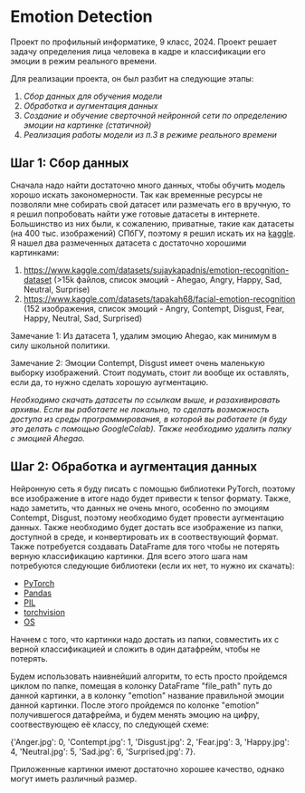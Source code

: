 # Emotion Detection 
Проект по профильный информатике, 9 класс, 2024.
Проект решает задачу определения лица человека в кадре и классификации его эмоции в режим реального времени.

Для реализации проекта, он был разбит на следующие этапы:
  1. *Сбор данных для обучения модели*
  2. *Обработка и аугментация данных*
  3. *Создание и обучение сверточной нейронной сети по определению эмоции на картинке (статичной)*
  4. *Реализация работы модели из п.3 в режиме реального времени*

## Шаг 1: Сбор данных
Сначала надо найти достаточно много данных, чтобы обучить модель хорошо искать закономерности. Так как временные ресурсы не позволяли мне собирать свой датасет или размечать его в вручную, то я решил попробовать найти уже готовые датасеты в интернете.
Большинство из них были, к сожалению, приватные, такие как датасеты (на 400 тыс. изображений) СПбГУ, поэтому я решил искать их на [kaggle](https://www.kaggle.com/). Я нашел два размеченных датасета с достаточно хорошими картинками:
  1. https://www.kaggle.com/datasets/sujaykapadnis/emotion-recognition-dataset (>15k файлов, список эмоций - Ahegao, Angry, Happy, Sad, Neutral, Surprise)
  2. https://www.kaggle.com/datasets/tapakah68/facial-emotion-recognition (152 изображения, список эмоций - Angry, Contempt, Disgust, Fear, Happy, Neutral, Sad, Surprised)

Замечание 1: Из датасета 1, удалим эмоцию Ahegao, как минимум в силу школьной политики.

Замечание 2: Эмоции Contempt, Disgust имеет очень маленькую выборку изображений. Стоит подумать, стоит ли вообще их оставлять, если да, то нужно сделать хорошую аугментацию.

*Необходимо скачать датасеты по ссылкам выше, и разахивировать архивы. Если вы работаете не локально, то сделать возможность доступа из среды программирования, в которой вы работаете (я буду это делать с помощью GoogleColab). Также необходимо удалить папку с эмоцией Ahegao.*

## Шаг 2: Обработка и аугментация данных
Нейронную сеть я буду писать с помощью библиотеки PyTorch, поэтому все изображение в итоге надо будет привести к tensor формату. Также, надо заметить, что данных не очень много, особенно по эмоциям Contempt, Disgust, поэтому необходимо будет провести аугментацию данных. Также необходимо будет достать все изображение из папки, доступной в среде, и конвертировать их в соотвествующий формат. Также потребуется создавать DataFrame для того чтобы не потерять верную классификацию картинки. Для всего этого шага нам потребуются следующие библиотеки (если их нет, то нужно их скачать):
  - [PyTorch](https://pytorch.org/)
  - [Pandas](https://pandas.pydata.org/)
  - [PIL](https://python-pillow.org/)
  - [torchvision](https://pytorch.org/vision/stable/index.html)
  - [OS](https://docs.python.org/3/library/os.html)

Начнем с того, что картинки надо достать из папки, совместить их с верной классификацией и сложить в один датафрейм, чтобы не потерять. 

Будем использовать наивнейший алгоритм, то есть просто пройдемся циклом по папке, помещая в колонку DataFrame "file_path" путь до данной картинки, а в колонку "emotion" название правильной эмоции данной картинки. После этого пройдемся по колонке "emotion" получившегося датафрейма, и будем менять эмоцию на цифру, соотвествующею её классу, по следующей схеме: 

{'Anger.jpg': 0, 'Contempt.jpg': 1, 'Disgust.jpg': 2, 'Fear.jpg': 3, 'Happy.jpg': 4, 'Neutral.jpg': 5, 'Sad.jpg': 6, 'Surprised.jpg': 7}.

Приложенные картинки имеют достаточно хорошее качество, однако могут иметь различный размер.
